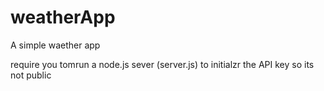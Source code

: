 # weatherApp
 A simple waether app

 require you tomrun a node.js sever (server.js) to initialzr the API key so its not public
 
